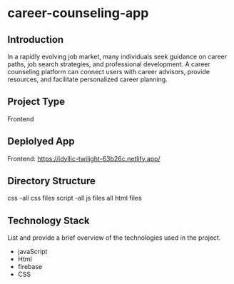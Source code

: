# career-counseling-app

## Introduction
In a rapidly evolving job market, many individuals seek guidance on career paths, job search strategies, and professional development. A career counseling platform can connect users with career advisors, provide resources, and facilitate personalized career planning.

## Project Type
Frontend 

## Deplolyed App
Frontend: https://idyllic-twilight-63b26c.netlify.app/


## Directory Structure
 css
   -all css files
 script
     -all js files
all html files




## Technology Stack
List and provide a brief overview of the technologies used in the project.

- javaScript
- Html
- firebase
- CSS